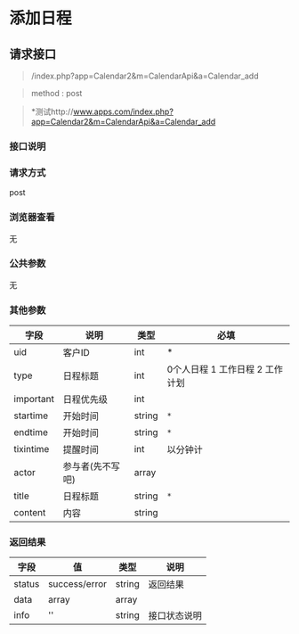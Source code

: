 # 添加日程
## 请求接口 

> /index.php?app=Calendar2&m=CalendarApi&a=Calendar_add

>  method : post

> *测试http://www.apps.com/index.php?app=Calendar2&m=CalendarApi&a=Calendar_add

### **接口说明**

### **请求方式**
post

### **浏览器查看**
无

### **公共参数** 
无

### **其他参数**
|字段       |说明            |类型    |必填           |
| --------- |--------      |--------|--------       |
|uid         |客户ID|int|    *|
|type      |日程标题 | int|0个人日程 1 工作日程 2 工作计划|
|important|日程优先级 | int ||
|startime   |开始时间|string  | `*` |
|endtime   |开始时间|string  | `*` |
|tixintime  | 提醒时间 | int | 以分钟计 |
|actor      | 参与者(先不写吧) | array | |
|title      |日程标题 | string | `*`         |
|content    | 内容 | string | |

### **返回结果**
|字段       |值             |类型    |说明           |
| --------- |--------      |--------|--------       |
|status     |success/error |string |返回结果         |
|data       |array         |array  | |
|info       | '' | string | 接口状态说明  |
